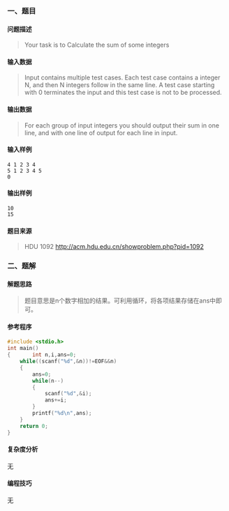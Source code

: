 ### 一、题目

#### 问题描述

>  Your task is to Calculate the sum of some integers 

#### 输入数据

> Input contains multiple test cases. Each test case contains a integer N, and then N integers follow in the same line. A test case starting with 0 terminates the input and this test case is not to be processed.

#### 输出数据

>  For each group of input integers you should output their sum in one line, and with one line of output for each line in input. 

#### 输入样例

```
4 1 2 3 4
5 1 2 3 4 5
0 
```

#### 输出样例

```
10
15
```

#### 题目来源

> HDU 1092  http://acm.hdu.edu.cn/showproblem.php?pid=1092 

### 二、题解

#### 解题思路

> 题目意思是n个数字相加的结果。可利用循环，将各项结果存储在ans中即可。

#### 参考程序

```c
#include <stdio.h>
int main()
{       int n,i,ans=0;
	while((scanf("%d",&n))!=EOF&&n)
	{
		ans=0;
		while(n--)
		{
			scanf("%d",&i);
			ans+=i;
		}
		printf("%d\n",ans);
	}
	return 0;
}

```

#### 复杂度分析

无

#### 编程技巧

无